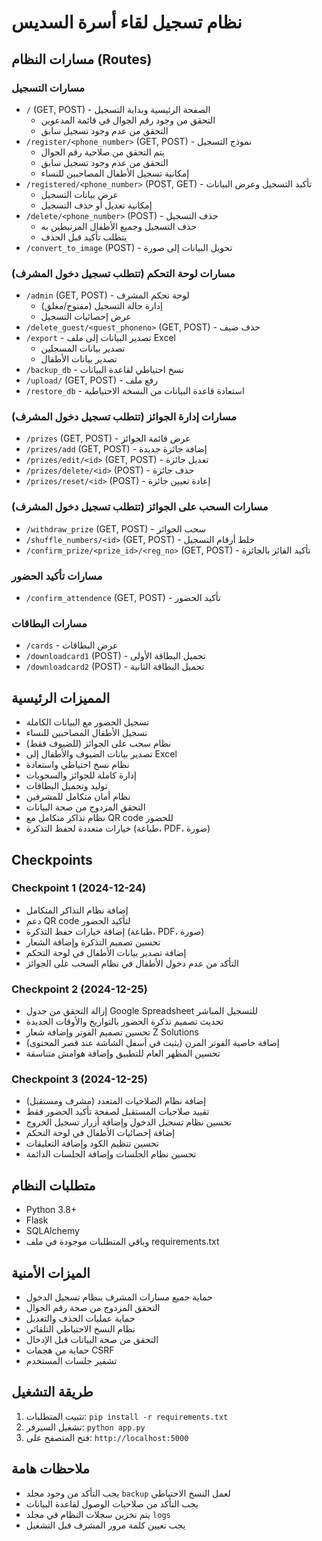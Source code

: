 # نظام تسجيل لقاء أسرة السديس

## مسارات النظام (Routes)

### مسارات التسجيل
- `/` (GET, POST) - الصفحة الرئيسية وبداية التسجيل
  - التحقق من وجود رقم الجوال في قائمة المدعوين
  - التحقق من عدم وجود تسجيل سابق
- `/register/<phone_number>` (GET, POST) - نموذج التسجيل
  - يتم التحقق من صلاحية رقم الجوال
  - التحقق من عدم وجود تسجيل سابق
  - إمكانية تسجيل الأطفال المصاحبين للنساء
- `/registered/<phone_number>` (POST, GET) - تأكيد التسجيل وعرض البيانات
  - عرض بيانات التسجيل
  - إمكانية تعديل أو حذف التسجيل
- `/delete/<phone_number>` (POST) - حذف التسجيل
  - حذف التسجيل وجميع الأطفال المرتبطين به
  - يتطلب تأكيد قبل الحذف
- `/convert_to_image` (POST) - تحويل البيانات إلى صورة

### مسارات لوحة التحكم (تتطلب تسجيل دخول المشرف)
- `/admin` (GET, POST) - لوحة تحكم المشرف
  - إدارة حالة التسجيل (مفتوح/مغلق)
  - عرض إحصائيات التسجيل
- `/delete_guest/<guest_phoneno>` (GET, POST) - حذف ضيف
- `/export` - تصدير البيانات إلى ملف Excel
  - تصدير بيانات المسجلين
  - تصدير بيانات الأطفال
- `/backup_db` - نسخ احتياطي لقاعدة البيانات
- `/upload/` (GET, POST) - رفع ملف
- `/restore_db` - استعادة قاعدة البيانات من النسخة الاحتياطية

### مسارات إدارة الجوائز (تتطلب تسجيل دخول المشرف)
- `/prizes` (GET, POST) - عرض قائمة الجوائز
- `/prizes/add` (GET, POST) - إضافة جائزة جديدة
- `/prizes/edit/<id>` (GET, POST) - تعديل جائزة
- `/prizes/delete/<id>` (POST) - حذف جائزة
- `/prizes/reset/<id>` (POST) - إعادة تعيين جائزة

### مسارات السحب على الجوائز (تتطلب تسجيل دخول المشرف)
- `/withdraw_prize` (GET, POST) - سحب الجوائز
- `/shuffle_numbers/<id>` (GET, POST) - خلط أرقام التسجيل
- `/confirm_prize/<prize_id>/<reg_no>` (GET, POST) - تأكيد الفائز بالجائزة

### مسارات تأكيد الحضور
- `/confirm_attendence` (GET, POST) - تأكيد الحضور

### مسارات البطاقات
- `/cards` - عرض البطاقات
- `/downloadcard1` (POST) - تحميل البطاقة الأولى
- `/downloadcard2` (POST) - تحميل البطاقة الثانية

## المميزات الرئيسية
- تسجيل الحضور مع البيانات الكاملة
- تسجيل الأطفال المصاحبين للنساء
- نظام سحب على الجوائز (للضيوف فقط)
- تصدير بيانات الضيوف والأطفال إلى Excel
- نظام نسخ احتياطي واستعادة
- إدارة كاملة للجوائز والسحوبات
- توليد وتحميل البطاقات
- نظام أمان متكامل للمشرفين
- التحقق المزدوج من صحة البيانات
- نظام تذاكر متكامل مع QR code للحضور
- خيارات متعددة لحفظ التذكرة (طباعة، PDF، صورة)

## Checkpoints
### Checkpoint 1 (2024-12-24)
- إضافة نظام التذاكر المتكامل
- دعم QR code لتأكيد الحضور
- إضافة خيارات حفظ التذكرة (طباعة، PDF، صورة)
- تحسين تصميم التذكرة وإضافة الشعار
- إضافة تصدير بيانات الأطفال في لوحة التحكم
- التأكد من عدم دخول الأطفال في نظام السحب على الجوائز

### Checkpoint 2 (2024-12-25)
- إزالة التحقق من جدول Google Spreadsheet للتسجيل المباشر
- تحديث تصميم تذكرة الحضور بالتواريخ والأوقات الجديدة
- تحسين تصميم الفوتر وإضافة شعار Z Solutions
- إضافة خاصية الفوتر المرن (يثبت في أسفل الشاشة عند قصر المحتوى)
- تحسين المظهر العام للتطبيق وإضافة هوامش متناسقة

### Checkpoint 3 (2024-12-25)
- إضافة نظام الصلاحيات المتعدد (مشرف ومستقبل)
- تقييد صلاحيات المستقبل لصفحة تأكيد الحضور فقط
- تحسين نظام تسجيل الدخول وإضافة أزرار تسجيل الخروج
- إضافة إحصائيات الأطفال في لوحة التحكم
- تحسين تنظيم الكود وإضافة التعليقات
- تحسين نظام الجلسات وإضافة الجلسات الدائمة

## متطلبات النظام
- Python 3.8+
- Flask
- SQLAlchemy
- وباقي المتطلبات موجودة في ملف requirements.txt

## الميزات الأمنية
- حماية جميع مسارات المشرف بنظام تسجيل الدخول
- التحقق المزدوج من صحة رقم الجوال
- حماية عمليات الحذف والتعديل
- نظام النسخ الاحتياطي التلقائي
- التحقق من صحة البيانات قبل الإدخال
- حماية من هجمات CSRF
- تشفير جلسات المستخدم

## طريقة التشغيل
1. تثبيت المتطلبات: `pip install -r requirements.txt`
2. تشغيل السيرفر: `python app.py`
3. فتح المتصفح على: `http://localhost:5000`

## ملاحظات هامة
- يجب التأكد من وجود مجلد `backup` لعمل النسخ الاحتياطي
- يجب التأكد من صلاحيات الوصول لقاعدة البيانات
- يتم تخزين سجلات النظام في مجلد `logs`
- يجب تعيين كلمة مرور المشرف قبل التشغيل